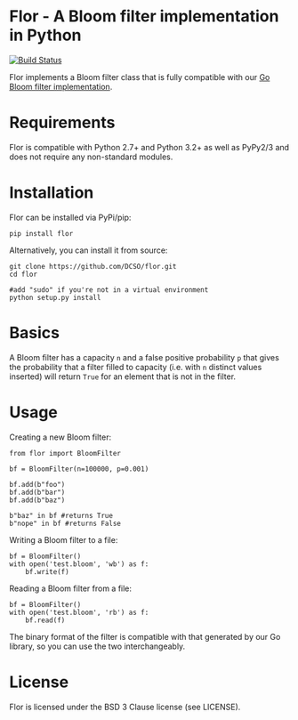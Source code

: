 # Flor - A Bloom filter implementation in Python

[![Build Status](https://travis-ci.org/DCSO/flor.svg?branch=master)](https://travis-ci.org/DCSO/flor)

Flor implements a Bloom filter class that is fully compatible with our
[Go Bloom filter implementation](https://github.com/DCSO/bloom).

# Requirements

Flor is compatible with Python 2.7+ and Python 3.2+ as well as PyPy2/3 and does not require any
non-standard modules.

# Installation

Flor can be installed via PyPi/pip:

    pip install flor

Alternatively, you can install it from source:

    git clone https://github.com/DCSO/flor.git
    cd flor

    #add "sudo" if you're not in a virtual environment
    python setup.py install

# Basics

A Bloom filter has a capacity `n` and a false positive probability `p` that gives the probability
that a filter filled to capacity (i.e. with `n` distinct values inserted) will return `True`
for an element that is not in the filter.

# Usage

Creating a new Bloom filter:

    from flor import BloomFilter

    bf = BloomFilter(n=100000, p=0.001)

    bf.add(b"foo")
    bf.add(b"bar")
    bf.add(b"baz")

    b"baz" in bf #returns True
    b"nope" in bf #returns False

Writing a Bloom filter to a file:

    bf = BloomFilter()
    with open('test.bloom', 'wb') as f:
        bf.write(f)

Reading a Bloom filter from a file:

    bf = BloomFilter()
    with open('test.bloom', 'rb') as f:
        bf.read(f)

The binary format of the filter is compatible with that generated by our Go library, so you can use the two interchangeably.

# License

Flor is licensed under the BSD 3 Clause license (see LICENSE).

